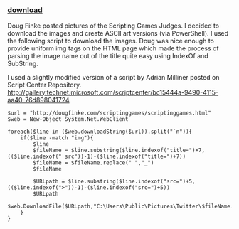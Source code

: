 ﻿---
pid:            2589
poster:         marcadamcarter
title:          
date:           2011-03-27 19:20:33
format:         posh
parent:         0
parent:         0

---

# 

### [download](2589.ps1)

Doug Finke posted pictures of the Scripting Games Judges.  I decided to download the images and create ASCII art versions (via PowerShell).
I used the following script to download the images.  Doug was nice enough to provide uniform img tags on the HTML page which made the process of parsing the image name out of the title quite easy using IndexOf and SubString.

I used a slightly modified version of a script by Adrian Milliner posted on Script Center Repository.
http://gallery.technet.microsoft.com/scriptcenter/bc15444a-9490-4115-aa40-76d898041724

```posh
$url = "http://dougfinke.com/scriptinggames/scriptinggames.html"
$web = New-Object System.Net.WebClient

foreach($line in ($web.downloadString($url)).split("`n")){
    if($line -match "img"){ 
        $line
        $fileName = $line.substring($line.indexof("title=")+7,(($line.indexof(" src"))-1)-($line.indexof("title=")+7))
        $fileName = $fileName.replace(" ","_")
        $fileName
        
        $URLpath = $line.substring($line.indexof("src=")+5,(($line.indexof(">"))-1)-($line.indexof("src=")+5))
        $URLpath
        $web.DownloadFile($URLpath,"C:\Users\Public\Pictures\Twitter\$fileName.jpg")
    }
}


```
